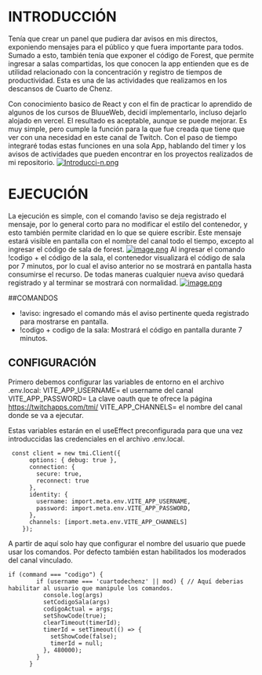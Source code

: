 # INTRODUCCIÓN

Tenía que crear un panel que pudiera dar avisos en mis directos, exponiendo mensajes para el público y que fuera importante para todos. Sumado a esto, también tenía que exponer el código de Forest, que permite ingresar a salas compartidas, los que conocen la app entienden que es de utilidad relacionado con la concentración y registro de tiempos de productividad. Esta es una de las actividades que realizamos en los descansos de Cuarto de Chenz.

Con conocimiento basico de React y con el fin de practicar lo aprendido de algunos de los cursos de BluueWeb, decidí implementarlo,  incluso dejarlo alojado en vercel. El resultado es aceptable, aunque se puede mejorar. Es muy simple, pero cumple la función para la que fue creada que tiene que ver con una necesidad en este canal de Twitch. Con el paso de  tiempo integraré todas estas funciones en una sola App, hablando del timer y los avisos de actividades que pueden encontrar en los proyectos realizados de mi repositorio.
[![Introducci-n.png](https://i.postimg.cc/P5GFCKZY/Introducci-n.png)](https://postimg.cc/Whn7KG51)

# EJECUCIÓN
La ejecución es simple, con el comando !aviso se deja registrado el mensaje, por lo general corto para no modificar el estilo del contenedor, y esto también permite claridad en lo que se quiere escribir. Este mensaje estará visible en pantalla con el nombre del canal todo el tiempo, excepto al ingresar el código de sala de forest.
[![image.png](https://i.postimg.cc/rmb7QTdY/image.png)](https://postimg.cc/2bQHSP74)
Al ingresar el comando !codigo + el código de la sala, el contenedor visualizará el código de sala por 7 minutos, por lo cual el aviso anterior no se mostrará en pantalla hasta consumirse el recurso. De todas maneras cualquier nueva aviso quedará registrado y al terminar se mostrará con normalidad.
[![image.png](https://i.postimg.cc/PfzgT2QR/image.png)](https://postimg.cc/bdrCR0Mx)

##COMANDOS
- !aviso: ingresado el comando más el aviso pertinente queda registrado para mostrarse en pantalla.
- !codigo + codigo de la sala: Mostrará el código en pantalla durante 7 minutos.

## CONFIGURACIÓN
Primero debemos configurar las variables de entorno en el archivo .env.local:
VITE_APP_USERNAME= el username del canal
VITE_APP_PASSWORD= La clave oauth que te ofrece la página https://twitchapps.com/tmi/
VITE_APP_CHANNELS= el nombre del canal donde se va a ejecutar.

Estas variables estarán en el useEffect preconfigurada para que una vez introduccidas las credenciales en el archivo .env.local.

     const client = new tmi.Client({
          options: { debug: true },
          connection: {
            secure: true,
            reconnect: true
          },
          identity: {
            username: import.meta.env.VITE_APP_USERNAME,
            password: import.meta.env.VITE_APP_PASSWORD,
          },
          channels: [import.meta.env.VITE_APP_CHANNELS]
        });
A partir de aquí solo hay que configurar el nombre del usuario que puede usar los comandos. Por defecto también estan habilitados los moderados del canal vinculado.

    if (command === "codigo") {
            if (username === 'cuartodechenz' || mod) { // Aquí deberias habilitar al usuario que manipule los comandos.
              console.log(args)
              setCodigoSala(args)
              codigoActual = args;
              setShowCode(true);
              clearTimeout(timerId);
              timerId = setTimeout(() => {
                setShowCode(false);
                timerId = null;
              }, 480000);
            }
          }
